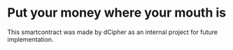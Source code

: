 # Put your money where your mouth is
This smartcontract was made by dCipher as an internal project for future implementation.
